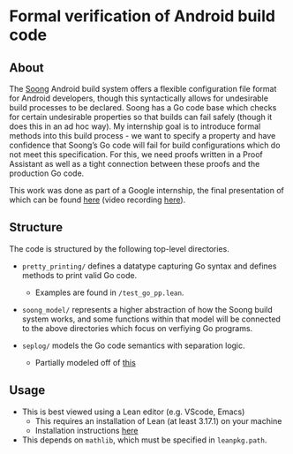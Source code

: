 # Formal verification of Android build code

## About
The [Soong](https://android.googlesource.com/platform/build/soong/+/master/README.md) Android build system offers a flexible configuration file format for Android developers, though this syntactically allows for undesirable build processes to be declared. Soong has a Go code base which checks for certain undesirable properties so that builds can fail safely (though it does this in an ad hoc way). My internship goal is to introduce formal methods into this build process - we want to specify a property and have confidence that Soong’s Go code will fail for build configurations which do not meet this specification. For this, we need proofs written in a Proof Assistant as well as a tight connection between these proofs and the production Go code.

This work was done as part of a Google internship, the final presentation of which can be found [here](https://drive.google.com/file/d/176SGJ9zVR3mTy5Q1f7w0QcVQ0r9eetJv/view?usp=sharing) (video recording [here](https://drive.google.com/file/d/1_mq_Sg6wXxDOCYopIB8zq_FU9UwUZKlx/view?usp=sharing)).

## Structure
The code is structured by the following top-level directories.

-   `pretty_printing/` defines a datatype capturing Go syntax and defines
    methods to print valid Go code.
    -   Examples are found in `/test_go_pp.lean`.

- `soong_model/` represents a higher abstraction of how the Soong build system
  works, and some functions within that model will be connected to the above
  directories which focus on verfiying Go programs.

- `seplog/` models the Go code semantics with separation logic.
  - Partially modeled off of [this](https://github.com/affeldt-aist/seplog)

## Usage

-   This is best viewed using a Lean editor (e.g. VScode, Emacs)
    -   This requires an installation of Lean (at least 3.17.1) on your machine
    -   Installation instructions
        [here](https://leanprover-community.github.io/install/linux.html)
-   This depends on `mathlib`, which must be specified in `leanpkg.path`.
